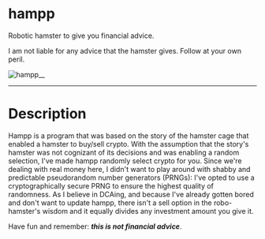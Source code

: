 # hampp
Robotic hamster to give you financial advice.

I am not liable for any advice that the hamster gives. Follow at your own peril.

![hampp__](https://user-images.githubusercontent.com/64619524/138574580-0ef406fb-a4ce-4f26-9fa2-7f9f901d3296.png)

------------

# Description

Hampp is a program that was based on the story of the hamster cage that enabled a hamster to buy/sell crypto. With the assumption that
the story's hamster was not cognizant of its decisions and was enabling a random selection, I've made hampp randomly select crypto for you.
Since we're dealing with real money here, I didn't want to play around with shabby and predictable pseudorandom number generators (PRNGs): I've 
opted to use a cryptographically secure PRNG to ensure the highest quality of randomness. As I believe in DCAing, and because I've already gotten 
bored and don't want to update hampp, there isn't a sell option in the robo-hamster's wisdom and it equally divides any investment amount you give it. 

Have fun and remember: ***this is not financial advice***.
